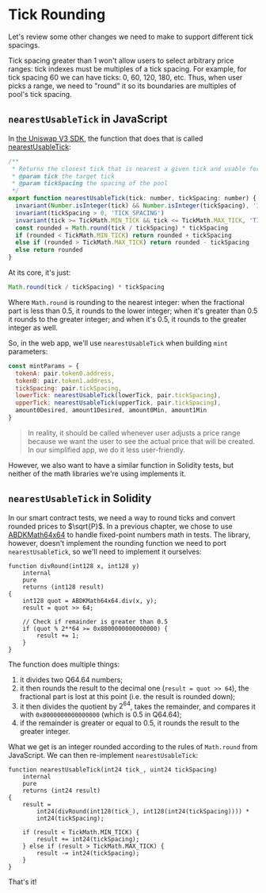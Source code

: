 # Tick Rounding

Let's review some other changes we need to make to support different tick spacings.

Tick spacing greater than 1 won't allow users to select arbitrary price ranges: tick indexes must be multiples of a tick spacing. For example, for tick spacing 60 we can have ticks: 0, 60, 120, 180, etc. Thus, when user picks a range, we need to "round" it so its boundaries are multiples of pool's tick spacing.

## `nearestUsableTick` in JavaScript

In [the Uniswap V3 SDK](https://github.com/Uniswap/v3-sdk), the function that does that is called [nearestUsableTick](https://github.com/Uniswap/v3-sdk/blob/b6cd73a71f8f8ec6c40c130564d3aff12c38e693/src/utils/nearestUsableTick.ts):
```javascript
/**
 * Returns the closest tick that is nearest a given tick and usable for the given tick spacing
 * @param tick the target tick
 * @param tickSpacing the spacing of the pool
 */
export function nearestUsableTick(tick: number, tickSpacing: number) {
  invariant(Number.isInteger(tick) && Number.isInteger(tickSpacing), 'INTEGERS')
  invariant(tickSpacing > 0, 'TICK_SPACING')
  invariant(tick >= TickMath.MIN_TICK && tick <= TickMath.MAX_TICK, 'TICK_BOUND')
  const rounded = Math.round(tick / tickSpacing) * tickSpacing
  if (rounded < TickMath.MIN_TICK) return rounded + tickSpacing
  else if (rounded > TickMath.MAX_TICK) return rounded - tickSpacing
  else return rounded
}
```

At its core, it's just:
```javascript
Math.round(tick / tickSpacing) * tickSpacing
```

Where `Math.round` is rounding to the nearest integer: when the fractional part is less than 0.5, it rounds to the lower integer; when it's greater than 0.5 it rounds to the greater integer; and when it's 0.5, it rounds to the greater integer as well.

So, in the web app, we'll use `nearestUsableTick` when building `mint` parameters:
```javascript
const mintParams = {
  tokenA: pair.token0.address,
  tokenB: pair.token1.address,
  tickSpacing: pair.tickSpacing,
  lowerTick: nearestUsableTick(lowerTick, pair.tickSpacing),
  upperTick: nearestUsableTick(upperTick, pair.tickSpacing),
  amount0Desired, amount1Desired, amount0Min, amount1Min
}
```

> In reality, it should be called whenever user adjusts a price range because we want the user to see the actual price that will be created. In our simplified app, we do it less user-friendly.

However, we also want to have a similar function in Solidity tests, but neither of the math libraries we're using implements it.

## `nearestUsableTick` in Solidity

In our smart contract tests, we need a way to round ticks and convert rounded prices to $\sqrt{P}$. In a previous chapter, we chose to use [ABDKMath64x64](https://github.com/abdk-consulting/abdk-libraries-solidity) to handle fixed-point numbers math in tests. The library, however, doesn't implement the rounding function we need to port `nearestUsableTick`, so we'll need to implement it ourselves:

```solidity
function divRound(int128 x, int128 y)
    internal
    pure
    returns (int128 result)
{
    int128 quot = ABDKMath64x64.div(x, y);
    result = quot >> 64;

    // Check if remainder is greater than 0.5
    if (quot % 2**64 >= 0x8000000000000000) {
        result += 1;
    }
}
```

The function does multiple things:
1. it divides two Q64.64 numbers;
1. it then rounds the result to the decimal one (`result = quot >> 64`), the fractional part is lost at this point (i.e. the result is rounded down);
1. it then divides the quotient by $2^{64}$, takes the remainder, and compares it with `0x8000000000000000` (which is 0.5 in Q64.64);
1. if the remainder is greater or equal to 0.5, it rounds the result to the greater integer.

What we get is an integer rounded according to the rules of `Math.round` from JavaScript. We can then re-implement `nearestUsableTick`:

```solidity
function nearestUsableTick(int24 tick_, uint24 tickSpacing)
    internal
    pure
    returns (int24 result)
{
    result =
        int24(divRound(int128(tick_), int128(int24(tickSpacing)))) *
        int24(tickSpacing);

    if (result < TickMath.MIN_TICK) {
        result += int24(tickSpacing);
    } else if (result > TickMath.MAX_TICK) {
        result -= int24(tickSpacing);
    }
}
```

That's it!